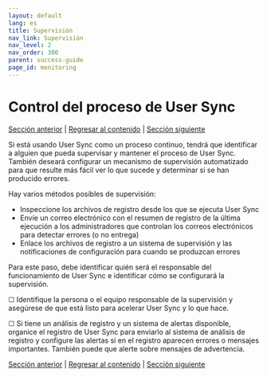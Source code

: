 ```yaml
---
layout: default
lang: es
title: Supervisión
nav_link: Supervisión
nav_level: 2
nav_order: 300
parent: success-guide
page_id: monitoring
---
```


# Control del proceso de User Sync

[Sección anterior](test_run.md) \| [Regresar al contenido](index.md) \| [Sección siguiente](command_line_options.md)

Si está usando User Sync como un proceso continuo, tendrá que identificar a alguien que pueda supervisar y mantener el proceso de User Sync. También deseará configurar un mecanismo de supervisión automatizado para que resulte más fácil ver lo que sucede y determinar si se han producido errores.

Hay varios métodos posibles de supervisión:

- Inspeccione los archivos de registro desde los que se ejecuta User Sync
- Envíe un correo electrónico con el resumen de registro de la última ejecución a los administradores que controlan los correos electrónicos para detectar errores (o no entrega)
- Enlace los archivos de registro a un sistema de supervisión y las notificaciones de configuración para cuando se produzcan errores

Para este paso, debe identificar quién será el responsable del funcionamiento de User Sync e identificar cómo se configurará la supervisión.

&#9744; Identifique la persona o el equipo responsable de la supervisión y asegúrese de que está listo para acelerar User Sync y lo que hace.

&#9744; Si tiene un análisis de registro y un sistema de alertas disponible, organice el registro de User Sync para enviarlo al sistema de análisis de registro y configure las alertas si en el registro aparecen errores o mensajes importantes. También puede que alerte sobre mensajes de advertencia.

[Sección anterior](test_run.md) \| [Regresar al contenido](index.md) \| [Sección siguiente](command_line_options.md)
